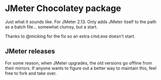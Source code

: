 # JMeter Chocolatey package

Just what it sounds like. For JMeter 2.13. Only adds JMeter itself to the path 
as a batch file... somewhat clumsy, but a start.

Thanks to @micking for the fix so an extra cmd.exe doesn't start.


## JMeter releases

For some reason, when JMeter upgrades, the old versions go offline from their 
mirrors. If anyone wants to figure out a better way to maintain this, feel 
free to fork and take over.

